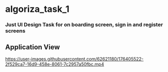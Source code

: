 # algoriza_task_1

### Just UI Design Task for on boarding screen, sign in and register screens

## Application View

https://user-images.githubusercontent.com/62621180/176405522-2f529ca7-16d9-458e-8061-7c2957a50fbc.mp4

